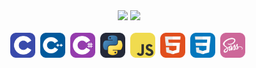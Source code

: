 <!--# [![Typing SVG](https://readme-typing-svg.demolab.com?font=JetBrains+Mono&weight=500&size=26&duration=2000&pause=5000&color=72F2EB&vCenter=true&random=false&width=480&lines=%F0%9F%91%8B+Hi%2C+I'm+Force+aka+Moonglow+!)](https://git.io/typing-svg)
-->
<!-- <div width="100%" align="center">
    <img src="aboba.jpg" width = "400px"/>
</div>
--!>

<!--# 💻 Tech Stack:-->

<!--# 📊 GitHub Stats:-->


<div align="center" >
<!--      <img src="https://github-readme-stats-pf5j.vercel.app/api?username=kirrishima&hide=issues&hide_border=true&theme=tokyonight&show_icons=true&bg_color=00000000" height="180px"/> -->
<picture>
  <source media="(prefers-color-scheme: dark)" srcset="https://github-readme-stats-pf5j.vercel.app/api?username=kirrishima&hide=issues&hide_border=true&theme=tokyonight&show_icons=true&bg_color=00000000">
  <source media="(prefers-color-scheme: light), (prefers-color-scheme: no-preference)" srcset="https://github-readme-stats-pf5j.vercel.app/api?username=kirrishima&hide=issues&hide_border=true&theme=tokyonight&show_icons=true&bg_color=0000000">
  <img src="https://github-readme-stats-pf5j.vercel.app/api?username=kirrishima&hide=issues&hide_border=true&theme=tokyonight&show_icons=true&bg_color=0000000">
</picture>

<picture>
  <source
    srcset="https://github-readme-stats-pf5j.vercel.app/api/top-langs/?username=kirrishima&theme=tokyonight&hide_border=true&include_all_commits=true&count_private=true&layout=compact&exclude_repo=1-sem-labs&bg_color=00000000"
    media="(prefers-color-scheme: dark)">
  <source
    srcset="https://github-readme-stats-pf5j.vercel.app/api/top-langs/?username=kirrishima&theme=tokyonight&hide_border=true&include_all_commits=true&count_private=true&layout=compact&exclude_repo=1-sem-labs&bg_color=0000000"
    media="(prefers-color-scheme: light), (prefers-color-scheme: no-preference)">
  <img src="https://github-readme-stats-pf5j.vercel.app/api/top-langs/?username=kirrishima&theme=tokyonight&hide_border=true&include_all_commits=true&count_private=true&layout=compact&exclude_repo=1-sem-labs&bg_color=0000000">
</picture>
<!--      <img src="https://github-readme-stats-pf5j.vercel.app/api/top-langs/?username=kirrishima&theme=tokyonight&hide_border=true&include_all_commits=true&count_private=true&layout=compact&exclude_repo=1-sem-labs&bg_color=00000000" height="180px"/> -->
</div>

<br>

<div align="center">
  <img src="https://github.com/tandpfun/skill-icons/blob/main/icons/C.svg" width="40" height="40" alt="C" title="C"/>&nbsp;
  <img src="https://github.com/tandpfun/skill-icons/blob/main/icons/CPP.svg" width="40" height="40" alt="C++" title="C++"/>&nbsp;
  <img src="https://github.com/tandpfun/skill-icons/blob/main/icons/CS.svg" width="40" height="40" alt="C#" title="C#"/>&nbsp;
  <img src="https://github.com/tandpfun/skill-icons/blob/main/icons/Python-Dark.svg" width="40" height="40" alt="Python" title="Python"/>&nbsp;
  <img src="https://github.com/tandpfun/skill-icons/blob/main/icons/JavaScript.svg" width="40" height="40" alt="JavaScript" title="JavaScript"/>&nbsp;
  <img src="https://github.com/tandpfun/skill-icons/blob/main/icons/HTML.svg" width="40" height="40" alt="HTML5" title="HTML5"/>&nbsp;
  <img src="https://github.com/tandpfun/skill-icons/blob/main/icons/CSS.svg" width="40" height="40" alt="CSS3" title="CSS3"/>&nbsp;
  <img src="https://github.com/tandpfun/skill-icons/blob/main/icons/Sass.svg" width="40" height="40" alt="Sass" title="Sass"/>&nbsp;
</div>
